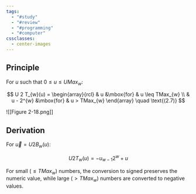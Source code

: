 ```yaml
---
tags:
  - "#study"
  - "#review"
  - "#programming"
  - "#computer"
cssclasses:
  - center-images
---
```

## Principle

For $u$ such that $0 ≤ u ≤UMax_w$:

$$
U 2 T_{w}(u) = 
\begin{array}{rcl} 
    & u &\mbox{for} & u \leq TMax_{w} \\
    & u - 2^{w} &\mbox{for} & u > TMax_{w}
\end{array} \quad \text{(2.7)}
$$

![[Figure 2-18.png]]

## Derivation

For $\vec{u} = U 2 B_{w}(u)$:

$$
U 2 T_{w}(u) = -u_{w-1}2^{w}+ u
$$

For small ($\leq TMax_{w}$) numbers, the conversion to signed preserves the numeric value, while large $(>TMax_{w})$ numbers are converted to negative values.

